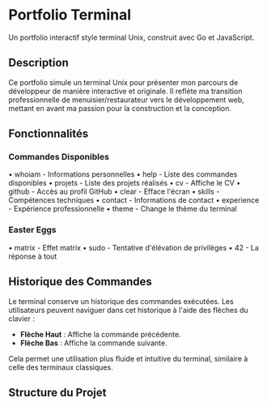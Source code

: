 # Portfolio Terminal

Un portfolio interactif style terminal Unix, construit avec Go et JavaScript.

## Description

Ce portfolio simule un terminal Unix pour présenter mon parcours de développeur de manière interactive et originale. Il reflète ma transition professionnelle de menuisier/restaurateur vers le développement web, mettant en avant ma passion pour la construction et la conception.

## Fonctionnalités

### Commandes Disponibles
• whoiam      - Informations personnelles
• help        - Liste des commandes disponibles
• projets     - Liste des projets réalisés
• cv          - Affiche le CV
• github      - Accès au profil GitHub
• clear       - Efface l'écran
• skills      - Compétences techniques
• contact     - Informations de contact
• experience  - Expérience professionnelle
• theme       - Change le thème du terminal

### Easter Eggs
• matrix      - Effet matrix
• sudo        - Tentative d'élévation de privilèges
• 42          - La réponse à tout

## Historique des Commandes

Le terminal conserve un historique des commandes exécutées. Les utilisateurs peuvent naviguer dans cet historique à l'aide des flèches du clavier :

- **Flèche Haut** : Affiche la commande précédente.
- **Flèche Bas** : Affiche la commande suivante.

Cela permet une utilisation plus fluide et intuitive du terminal, similaire à celle des terminaux classiques.

## Structure du Projet 